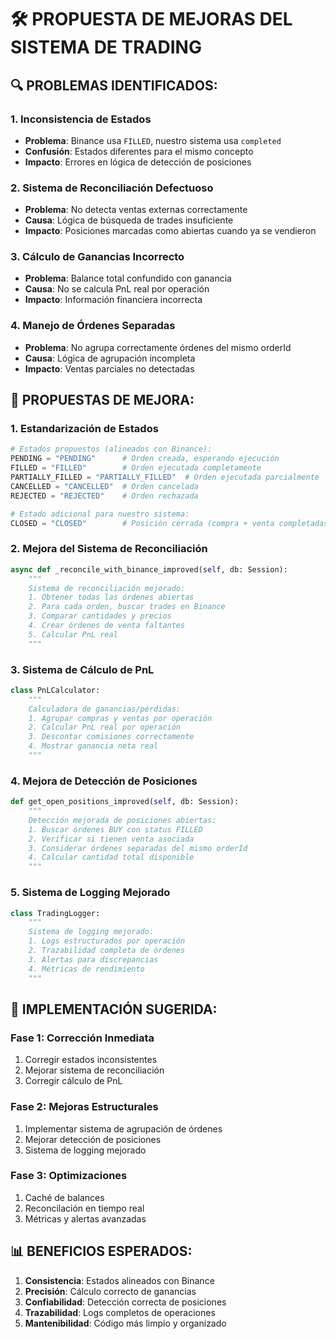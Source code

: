 # 🛠️ PROPUESTA DE MEJORAS DEL SISTEMA DE TRADING

## 🔍 PROBLEMAS IDENTIFICADOS:

### 1. **Inconsistencia de Estados**
- **Problema**: Binance usa `FILLED`, nuestro sistema usa `completed`
- **Confusión**: Estados diferentes para el mismo concepto
- **Impacto**: Errores en lógica de detección de posiciones

### 2. **Sistema de Reconciliación Defectuoso**
- **Problema**: No detecta ventas externas correctamente
- **Causa**: Lógica de búsqueda de trades insuficiente
- **Impacto**: Posiciones marcadas como abiertas cuando ya se vendieron

### 3. **Cálculo de Ganancias Incorrecto**
- **Problema**: Balance total confundido con ganancia
- **Causa**: No se calcula PnL real por operación
- **Impacto**: Información financiera incorrecta

### 4. **Manejo de Órdenes Separadas**
- **Problema**: No agrupa correctamente órdenes del mismo orderId
- **Causa**: Lógica de agrupación incompleta
- **Impacto**: Ventas parciales no detectadas

## 🎯 PROPUESTAS DE MEJORA:

### 1. **Estandarización de Estados**
```python
# Estados propuestos (alineados con Binance):
PENDING = "PENDING"      # Orden creada, esperando ejecución
FILLED = "FILLED"        # Orden ejecutada completamente
PARTIALLY_FILLED = "PARTIALLY_FILLED"  # Orden ejecutada parcialmente
CANCELLED = "CANCELLED"  # Orden cancelada
REJECTED = "REJECTED"    # Orden rechazada

# Estado adicional para nuestro sistema:
CLOSED = "CLOSED"        # Posición cerrada (compra + venta completadas)
```

### 2. **Mejora del Sistema de Reconciliación**
```python
async def _reconcile_with_binance_improved(self, db: Session):
    """
    Sistema de reconciliación mejorado:
    1. Obtener todas las órdenes abiertas
    2. Para cada orden, buscar trades en Binance
    3. Comparar cantidades y precios
    4. Crear órdenes de venta faltantes
    5. Calcular PnL real
    """
```

### 3. **Sistema de Cálculo de PnL**
```python
class PnLCalculator:
    """
    Calculadora de ganancias/pérdidas:
    1. Agrupar compras y ventas por operación
    2. Calcular PnL real por operación
    3. Descontar comisiones correctamente
    4. Mostrar ganancia neta real
    """
```

### 4. **Mejora de Detección de Posiciones**
```python
def get_open_positions_improved(self, db: Session):
    """
    Detección mejorada de posiciones abiertas:
    1. Buscar órdenes BUY con status FILLED
    2. Verificar si tienen venta asociada
    3. Considerar órdenes separadas del mismo orderId
    4. Calcular cantidad total disponible
    """
```

### 5. **Sistema de Logging Mejorado**
```python
class TradingLogger:
    """
    Sistema de logging mejorado:
    1. Logs estructurados por operación
    2. Trazabilidad completa de órdenes
    3. Alertas para discrepancias
    4. Métricas de rendimiento
    """
```

## 🚀 IMPLEMENTACIÓN SUGERIDA:

### Fase 1: Corrección Inmediata
1. Corregir estados inconsistentes
2. Mejorar sistema de reconciliación
3. Corregir cálculo de PnL

### Fase 2: Mejoras Estructurales
1. Implementar sistema de agrupación de órdenes
2. Mejorar detección de posiciones
3. Sistema de logging mejorado

### Fase 3: Optimizaciones
1. Caché de balances
2. Reconcilación en tiempo real
3. Métricas y alertas avanzadas

## 📊 BENEFICIOS ESPERADOS:

1. **Consistencia**: Estados alineados con Binance
2. **Precisión**: Cálculo correcto de ganancias
3. **Confiabilidad**: Detección correcta de posiciones
4. **Trazabilidad**: Logs completos de operaciones
5. **Mantenibilidad**: Código más limpio y organizado
